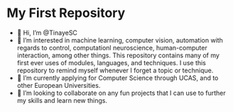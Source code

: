# My First Repository 
* 👋 Hi, I’m @TinayeSC 
* 👀 I’m interested in machine learning, computer vision, automation with regards to control, computationl neuroscience, human-computer interaction, among other things. This repository contains many of my first ever uses of modules, languages, and techniques. I use this repository to remind myself whenever I forget a topic or technique. 
* 🌱 I’m currently applying for Computer Science through UCAS, and to other European Universities.
* 💞️ I’m looking to collaborate on any fun projects that I can use to further my skills and learn new things.  


<!---
TinayeSC/TinayeSC is a ✨ special ✨ repository because its `README.md` (this file) appears on your GitHub profile.
You can click the Preview link to take a look at your changes.
--->
